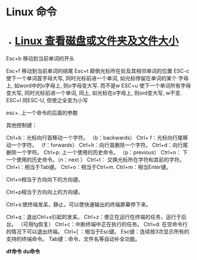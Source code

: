 # Linux 命令

* # [Linux 查看磁盘或文件夹及文件大小](https://www.cnblogs.com/sumuncle/p/11314671.html)

Esc+b 移动到当前单词的开头



Esc+f 移动到当前单词的结尾
Esc+t 颠倒光标所在处及其相邻单词的位置
ESC-c 使下一个单词首字母大写, 同时光标前进一个单词, 如光标停留在单词的某个  字母上, 如word中的o字母上, 则o字母变大写. 而不是w
ESC+u 使下一个单词所有字母变大写, 同时光标前进一个单词, 同上, 如光标在o字母上, 则ord变大写, w不变.
ESC+l 同ESC-U, 但使之全变为小写

esc+. 上一个命令的后面的参数

其他控制键：

Ctrl+b：光标向行首移动一个字符。 （b：backwards）
Ctrl+ f：光标向行尾移动一个字符。 （f：forwards）
Ctrl+h：向行首删除一个字符。
Ctrl+d：向行尾删除一个字符。
Ctrl+p: 上一个使用的历史命令。 （p：previous）
Ctrl+n： 下一个使用的历史命令。（n：next ）
Ctrl+t： 交换光标所在字符和其前的字符。
Ctrl+i：相当于Tab键。
Ctrl+o：相当于Ctrl+m.
Ctrl+m：相当Enter键。

Ctrl+n相当于方向向下的方向键。

Ctrl+p相当于方向向上的方向键。

Ctrl+s:使终端发呆，静止，可以使快速输出的终端屏幕停下来。

Ctrl+q：退出Ctrl+s引起的发呆。
Ctrl+z：使正在运行在终端的任务，运行于后台。 （可用fg恢复）
Ctrl+c：中断终端中正在执行的任务。
Ctrl+d: 在空命令行的情况下可以退出终端。
Ctrl+[ ：相当于Esc键。
Esc键：连续按3次显示所有的支持的终端命令。
Tab键：命令、文件名等自动补全功能。

**df命令**  **du命令**